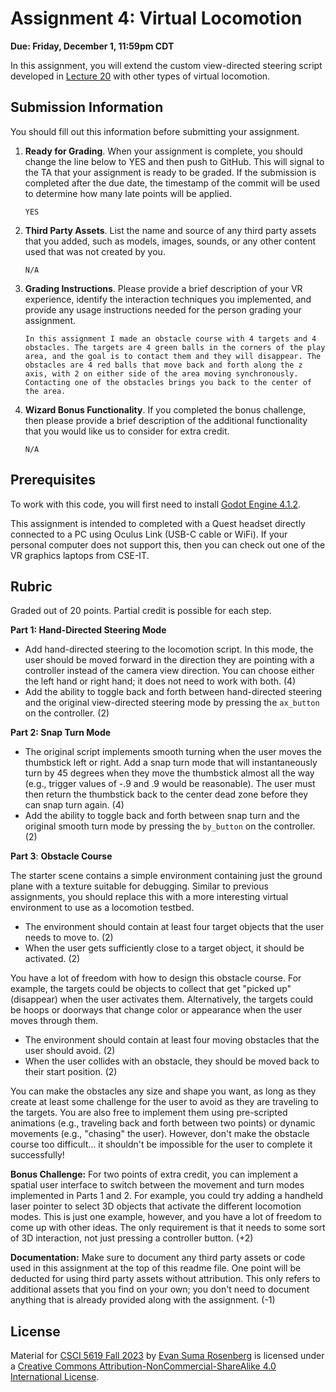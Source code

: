 # Assignment 4: Virtual Locomotion

**Due: Friday, December 1, 11:59pm CDT**

In this assignment, you will extend the custom view-directed steering script developed in [Lecture 20](https://mediaspace.umn.edu/media/t/1_j07xqm14) with other types of virtual locomotion.

## Submission Information

You should fill out this information before submitting your assignment. 

1. **Ready for Grading**. When your assignment is complete, you should change the line below to YES and then push to GitHub. This will signal to the TA that your assignment is ready to be graded. If the submission is completed after the due date, the timestamp of the commit will be used to determine how many late points will be applied.

   `YES`

2. **Third Party Assets**. List the name and source of any third party assets that you added, such as models, images, sounds, or any other content used that was not created by you.

   `N/A`

3. **Grading Instructions**. Please provide a brief description of your VR experience, identify the interaction techniques you implemented, and provide any usage instructions needed for the person grading your assignment.

   `In this assignment I made an obstacle course with 4 targets and 4 obstacles. The targets are 4 green balls in the corners of the play area, and the goal is to contact them and they will disappear. The obstacles are 4 red balls that move back and forth along the z axis, with 2 on either side of the area moving synchronously. Contacting one of the obstacles brings you back to the center of the area.`

4. **Wizard Bonus Functionality**. If you completed the bonus challenge, then please provide a brief description of the additional functionality that you would like us to consider for extra credit.

   `N/A`

## Prerequisites

To work with this code, you will first need to install [Godot Engine 4.1.2](https://godotengine.org/).

This assignment is intended to completed with a Quest headset directly connected to a PC using Oculus Link (USB-C cable or WiFi). If your personal computer does not support this, then you can check out one of the VR graphics laptops from CSE-IT.

## Rubric

Graded out of 20 points. Partial credit is possible for each step.

**Part 1: Hand-Directed Steering Mode**

- Add hand-directed steering to the locomotion script. In this mode, the user should be moved forward in the direction they are pointing with a controller instead of the camera view direction. You can choose either the left hand or right hand; it does not need to work with both. (4)
- Add the ability to toggle back and forth between hand-directed steering and the original view-directed steering mode by pressing the `ax_button` on the controller. (2)

**Part 2: Snap Turn Mode**

- The original script implements smooth turning when the user moves the thumbstick left or right.  Add a snap turn mode that will instantaneously turn by 45 degrees when they move the thumbstick almost all the way (e.g., trigger values of -.9 and .9 would be reasonable).  The user must then return the thumbstick back to the center dead zone before they can snap turn again.  (4)
- Add the ability to toggle back and forth between snap turn and the original smooth turn mode by pressing the `by_button` on the controller. (2)

**Part 3**: **Obstacle Course**

The starter scene contains a simple environment containing just the ground plane with a texture suitable for debugging.  Similar to previous assignments, you should replace this with a more interesting virtual environment to use as a locomotion testbed. 

- The environment should contain at least four target objects that the user needs to move to. (2)
- When the user gets sufficiently close to a target object, it should be activated. (2)

You have a lot of freedom with how to design this obstacle course.  For example, the targets could be objects to collect that get "picked up" (disappear) when the user activates them. Alternatively, the targets could be hoops or doorways that change color or appearance when the user moves through them. 

- The environment should contain at least four moving obstacles that the user should avoid. (2)
- When the user collides with an obstacle, they should be moved back to their start position. (2)

You can make the obstacles any size and shape you want, as long as they create at least some challenge for the user to avoid as they are traveling to the targets. You are also free to implement them using pre-scripted animations (e.g., traveling back and forth between two points) or dynamic movements (e.g., "chasing" the user).  However, don't make the obstacle course too difficult... it shouldn't be impossible for the user to complete it successfully!

**Bonus Challenge:** For two points of extra credit, you can implement a spatial user interface to switch between the movement and turn modes implemented in Parts 1 and 2. For example, you could try adding a handheld laser pointer to select 3D objects that activate the different locomotion modes. This is just one example, however, and you have a lot of freedom to come up with other ideas. The only requirement is that it needs to some sort of 3D interaction, not just pressing a controller button. (+2)

**Documentation:** Make sure to document any third party assets or code used in this assignment at the top of this readme file. One point will be deducted for using third party assets without attribution. This only refers to additional assets that you find on your own; you don't need to document anything that is already provided along with the assignment. (-1)

## License

Material for [CSCI 5619 Fall 2023](https://canvas.umn.edu/courses/391288/assignments/syllabus) by [Evan Suma Rosenberg](https://illusioneering.umn.edu/) is licensed under a [Creative Commons Attribution-NonCommercial-ShareAlike 4.0 International License](http://creativecommons.org/licenses/by-nc-sa/4.0/).
